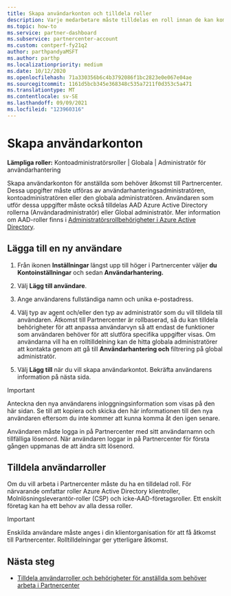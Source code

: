 ```yaml
---
title: Skapa användarkonton och tilldela roller
description: Varje medarbetare måste tilldelas en roll innan de kan komma åt Partnercenter. Lär dig hur du skapar användarkonton, tilldelar roller och anger behörigheter.
ms.topic: how-to
ms.service: partner-dashboard
ms.subservice: partnercenter-account
ms.custom: contperf-fy21q2
author: parthpandyaMSFT
ms.author: parthp
ms.localizationpriority: medium
ms.date: 10/12/2020
ms.openlocfilehash: 71a330356b6c4b3792086f1bc2823e0e067e04ae
ms.sourcegitcommit: 1161d5bcb345e368348c535a7211f0d353c5a471
ms.translationtype: MT
ms.contentlocale: sv-SE
ms.lasthandoff: 09/09/2021
ms.locfileid: "123960316"
---
```

# <a name="create-user-accounts"></a>Skapa användarkonton  

**Lämpliga roller:** Kontoadministratörsroller | Globala | Administratör för användarhantering

Skapa användarkonton för anställda som behöver åtkomst till Partnercenter. Dessa uppgifter måste utföras av användarhanteringsadministratören, kontoadministratören eller den globala administratören. Användaren som utför dessa uppgifter måste också tilldelas AAD Azure Active Directory rollerna (Användaradministratör) eller Global administratör. Mer information om AAD-roller finns i [Administratörsrollbehörigheter i Azure Active Directory](/azure/active-directory/users-groups-roles/directory-assign-admin-roles).

## <a name="add-a-new-user"></a>Lägga till en ny användare

1. Från ikonen **Inställningar** längst upp till höger i Partnercenter väljer **du Kontoinställningar** och sedan **Användarhantering.**

2. Välj **Lägg till användare**.

3. Ange användarens fullständiga namn och unika e-postadress.

4. Välj typ av agent och/eller den typ av administratör som du vill tilldela till användaren. Åtkomst till Partnercenter är rollbaserad, så du kan tilldela behörigheter för att anpassa användarvyn så att endast de funktioner som användaren behöver för att slutföra specifika uppgifter visas.  Om användarna vill ha en rolltilldelning kan de hitta globala administratörer att kontakta genom att gå till **Användarhantering och** filtrering på global administratör.

5. Välj **Lägg till** när du vill skapa användarkontot. Bekräfta användarens information på nästa sida.

> [!IMPORTANT]  
> Anteckna den nya användarens inloggningsinformation som visas på den här sidan. Se till att kopiera och skicka den här informationen till den nya användaren eftersom du inte kommer att kunna komma åt den igen senare. 

Användaren måste logga in på Partnercenter med sitt användarnamn och tillfälliga lösenord. När användaren loggar in på Partnercenter för första gången uppmanas de att ändra sitt lösenord.

## <a name="assign-user-roles"></a>Tilldela användarroller

Om du vill arbeta i Partnercenter måste du ha en tilldelad roll.  För närvarande omfattar roller Azure Active Directory klientroller, Molnlösningsleverantör-roller (CSP) och icke-AAD-företagsroller. Ett enskilt företag kan ha ett behov av alla dessa roller.

>[!Important]
>Enskilda användare måste anges i din klientorganisation för att få åtkomst till Partnercenter. Rolltilldelningar ger ytterligare åtkomst.

## <a name="next-steps"></a>Nästa steg

- [Tilldela användarroller och behörigheter för anställda som behöver arbeta i Partnercenter](permissions-overview.md)

